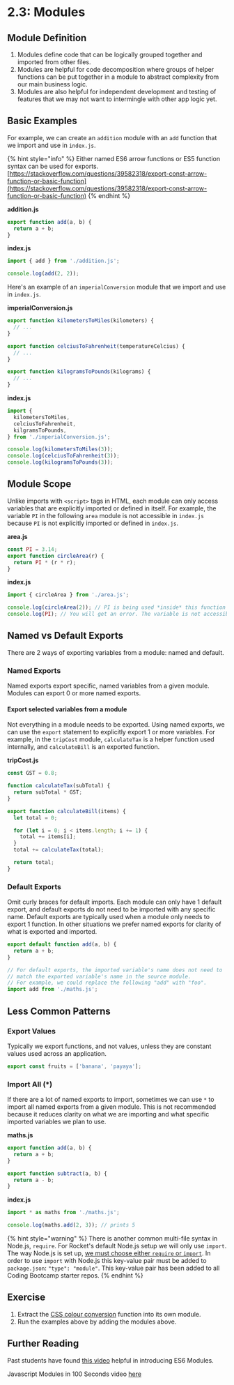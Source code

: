 # 2.3: Modules

## Module Definition

1. Modules define code that can be logically grouped together and imported from other files.
2. Modules are helpful for code decomposition where groups of helper functions can be put together in a module to abstract complexity from our main business logic.
3. Modules are also helpful for independent development and testing of features that we may not want to intermingle with other app logic yet.

## Basic Examples

For example, we can create an `addition` module with an `add` function that we import and use in `index.js`.

{% hint style="info" %}
Either named ES6 arrow functions or ES5 function syntax can be used for exports. [https://stackoverflow.com/questions/39582318/export-const-arrow-function-or-basic-function](https://stackoverflow.com/questions/39582318/export-const-arrow-function-or-basic-function)
{% endhint %}

**addition.js**

```javascript
export function add(a, b) {
  return a + b;
}
```

**index.js**

```javascript
import { add } from './addition.js';

console.log(add(2, 2));
```

Here's an example of an `imperialConversion` module that we import and use in `index.js`.

**imperialConversion.js**

```javascript
export function kilometersToMiles(kilometers) {
  // ...
}

export function celciusToFahrenheit(temperatureCelcius) {
  // ...
}

export function kilogramsToPounds(kilograms) {
  // ...
}
```

**index.js**

```javascript
import {
  kilometersToMiles,
  celciusToFahrenheit,
  kilgramsToPounds,
} from './imperialConversion.js';

console.log(kilometersToMiles(3));
console.log(celciusToFahrenheit(3));
console.log(kilogramsToPounds(3));
```

## Module Scope

Unlike imports with `<script>` tags in HTML, each module can only access variables that are explicitly imported or defined in itself. For example, the variable `PI` in the following `area` module is not accessible in `index.js` because `PI` is not explicitly imported or defined in `index.js`.

**area.js**

```javascript
const PI = 3.14;
export function circleArea(r) {
  return PI * (r * r);
}
```

**index.js**

```javascript
import { circleArea } from './area.js';

console.log(circleArea(2)); // PI is being used *inside* this function
console.log(PI); // You will get an error. The variable is not accessible.
```

## Named vs Default Exports

There are 2 ways of exporting variables from a module: named and default.

### Named Exports

Named exports export specific, named variables from a given module. Modules can export 0 or more named exports.

#### Export selected variables from a module

Not everything in a module needs to be exported. Using named exports, we can use the `export` statement to explicitly export 1 or more variables. For example, in the `tripCost` module, `calculateTax` is a helper function used internally, and `calculateBill` is an exported function.

**tripCost.js**

```javascript
const GST = 0.8;

function calculateTax(subTotal) {
  return subTotal * GST;
}

export function calculateBill(items) {
  let total = 0;

  for (let i = 0; i < items.length; i += 1) {
    total += items[i];
  }
  total += calculateTax(total);

  return total;
}
```

### Default Exports

Omit curly braces for default imports. Each module can only have 1 default export, and default exports do not need to be imported with any specific name. Default exports are typically used when a module only needs to export 1 function. In other situations we prefer named exports for clarity of what is exported and imported.

```javascript
export default function add(a, b) {
  return a + b;
}
```

```javascript
// For default exports, the imported variable's name does not need to
// match the exported variable's name in the source module.
// For example, we could replace the following "add" with "foo".
import add from './maths.js';
```

## Less Common Patterns

### Export Values

Typically we export functions, and not values, unless they are constant values used across an application.

```javascript
export const fruits = ['banana', 'payaya'];
```

### Import All (\*)

If there are a lot of named exports to import, sometimes we can use `*` to import all named exports from a given module. This is not recommended because it reduces clarity on what we are importing and what specific imported variables we plan to use.

**maths.js**

```javascript
export function add(a, b) {
  return a + b;
}

export function subtract(a, b) {
  return a - b;
}
```

**index.js**

```javascript
import * as maths from './maths.js';

console.log(maths.add(2, 3)); // prints 5
```

{% hint style="warning" %}
There is another common multi-file syntax in Node.js, `require`. For Rocket's default Node.js setup we will only use `import`. The way Node.js is set up, [we must choose either `require` or `import`](https://stackoverflow.com/questions/59443525/require-not-working-in-module-type-nodejs-script). In order to use `import` with Node.js this key-value pair must be added to `package.json`: `"type": "module"`. This key-value pair has been added to all Coding Bootcamp starter repos.
{% endhint %}

## Exercise

1. Extract the [CSS colour conversion](https://github.com/rocketacademy/css-conversions-bootcamp) function into its own module.
2. Run the examples above by adding the modules above.

## Further Reading

Past students have found [this video](https://www.youtube.com/watch?v=cRHQNNcYf6s\&feature=youtu.be) helpful in introducing ES6 Modules.

Javascript Modules in 100 Seconds video [here](https://www.youtube.com/watch?v=qgRUr-YUk1Q)
